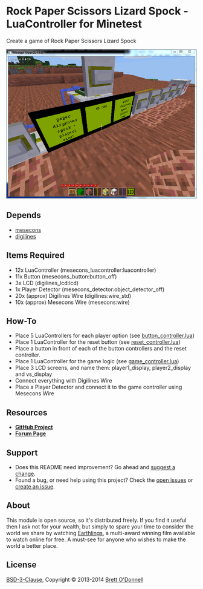# Rock Paper Scissors Lizard Spock - LuaController for Minetest

Create a game of Rock Paper Scissors Lizard Spock

![Screenshot](https://raw.githubusercontent.com/cornernote/minetest-rpsls_lc/master/screenshot.png "Rock Paper Scissors Lizard Spock")


## Depends

* [mesecons](https://github.com/Jeija/minetest-mod-mesecons)
* [digilines](https://github.com/Jeija/minetest-mod-digilines)


## Items Required

- 12x LuaController (mesecons_luacontroller:luacontroller)
- 11x Button (mesecons_button:button_off)
- 3x LCD (digilines_lcd:lcd)
- 1x Player Detector (mesecons_detector:object_detector_off)
- 20x (approx) Digilines Wire (digilines:wire_std)
- 10x (approx) Mesecons Wire (mesecons:wire)


## How-To

- Place 5 LuaControllers for each player option (see [button_controller.lua](https://github.com/cornernote/minetest-rpsls_lc/blob/master/button_controller.lua))
- Place 1 LuaController for the reset button (see [reset_controller.lua](https://github.com/cornernote/minetest-rpsls_lc/blob/master/reset_controller.lua))
- Place a button in front of each of the button controllers and the reset controller.
- Place 1 LuaController for the game logic (see [game_controller.lua](https://github.com/cornernote/minetest-rpsls_lc/blob/master/game_controller.lua))
- Place 3 LCD screens, and name them: player1_display, player2_display and vs_display
- Connect everything with Digilines Wire
- Place a Player Detector and connect it to the game controller using Mesecons Wire


## Resources

- **[GitHub Project](https://github.com/cornernote/minetest-rpsls_lc)**
- **[Forum Page](https://forum.minetest.net/viewtopic.php?t=10748)**


## Support

- Does this README need improvement?  Go ahead and [suggest a change](https://github.com/cornernote/minetest-rpsls_lc/edit/master/README.md).
- Found a bug, or need help using this project?  Check the [open issues](https://github.com/cornernote/minetest-rpsls_lc/issues) or [create an issue](https://github.com/cornernote/minetest-rpsls_lc/issues/new).


## About

This module is open source, so it's distributed freely. If you find it useful then I ask not for your wealth, but simply to spare your time to consider the world we share by watching [Earthlings](http://earthlings.com/), a multi-award winning film available to watch online for free. A must-see for anyone who wishes to make the world a better place.


## License

[BSD-3-Clause](https://raw.github.com/cornernote/minetest-rpsls_lc/master/LICENSE), Copyright © 2013-2014 [Brett O'Donnell](http://cornernote.github.io/)

